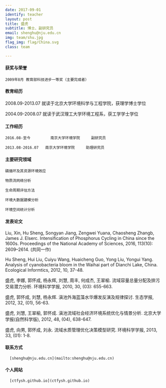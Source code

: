 ```yaml
---
date: 2017-09-01
identify: teacher
layout: post
title: 盛虎
subtitle: 博士、副研究员
email: shenghu@nju.edu.cn
img: team/shu.jpg
flag_img: flag/China.svg
class: team

---
```


#### 获奖与荣誉

    2009年8月 教育部科技进步一等奖（主要完成者）

#### 教育经历

   2008.09-2013.07    就读于北京大学环境科学与工程学院，获理学博士学位

   2004.09-2008.07    就读于武汉理工大学环境工程系，获工学学士学位
#### 工作经历

    2016.08-至今         南京大学环境学院     副研究员

    2013.08-2016.07   南京大学环境学院     助理研究员

#### 主要研究领域

    磷循环及其资源环境效应

    物质流网络分析

    生命周期评估方法

    环境大数据建模分析

    环境空间统计分析

#### 发表论文

Liu, Xin, Hu Sheng, Songyan Jiang, Zengwei Yuana, Chaosheng Zhangb, James J. Elserc. Intensification of Phosphorus Cycling in China since the 1600s. Proceedings of the National Academy of Sciences, 2016, 113(10): 2609–2614. (共同一作)

Hu Sheng, Hui Liu, Cuiyu Wang, Huaicheng Guo, Yong Liu, Yongui Yang. Analysis of cyanobacteria bloom in the Waihai part of Dianchi Lake, China. Ecological Informtics, 2012, 10, 37-48.

盛虎, 李娜, 郭怀成, 杨永辉, 刘慧, 周丰, 何成杰, 王翠榆. 流域容量总量分配及排污交易潜力分析. 环境科学学报, 2010, 30, (03): 655-663.

盛虎, 郭怀成, 刘慧, 杨永辉. 滇池外海蓝藻水华爆发反演及规律探讨. 生态学报, 2012, 32, (01), 56-63.

盛虎, 刘慧, 王翠榆, 郭怀成. 滇池流域社会经济环境系统优化与情景分析. 北京大学学报(自然科学版), 2012, 48, (04), 638-647.

盛虎, 向男, 郭怀成, 刘永. 流域水质管理优化决策模型研究. 环境科学学报, 2013, 33, (01): 1-8.

#### 联系方式

      [shenghu@nju.edu.cn](mailto:shenghu@nju.edu.cn)

#### 个人网站

      [ctfysh.github.io](ctfysh.github.io)
